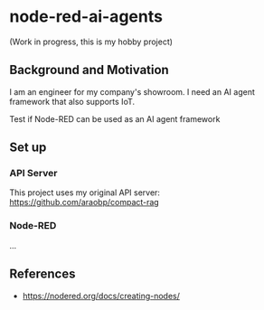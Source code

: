 # node-red-ai-agents

(Work in progress, this is my hobby project)

## Background and Motivation

I am an engineer for my company's showroom. I need an AI agent framework that also supports IoT.

Test if Node-RED can be used as an AI agent framework

## Set up

### API Server

This project uses my original API server: https://github.com/araobp/compact-rag

### Node-RED

...

## References

- https://nodered.org/docs/creating-nodes/
 
